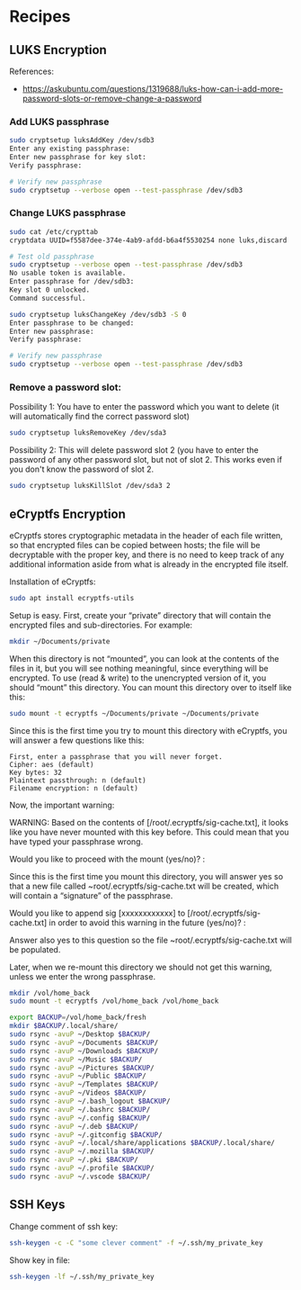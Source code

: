 # Recipes

## LUKS Encryption

References:

- https://askubuntu.com/questions/1319688/luks-how-can-i-add-more-password-slots-or-remove-change-a-password

### Add LUKS passphrase

```sh
sudo cryptsetup luksAddKey /dev/sdb3
Enter any existing passphrase:
Enter new passphrase for key slot:
Verify passphrase:

# Verify new passphrase
sudo cryptsetup --verbose open --test-passphrase /dev/sdb3
```

### Change LUKS passphrase

```sh
sudo cat /etc/crypttab
cryptdata UUID=f5587dee-374e-4ab9-afdd-b6a4f5530254 none luks,discard

# Test old passphrase
sudo cryptsetup --verbose open --test-passphrase /dev/sdb3
No usable token is available.
Enter passphrase for /dev/sdb3: 
Key slot 0 unlocked.
Command successful.

sudo cryptsetup luksChangeKey /dev/sdb3 -S 0
Enter passphrase to be changed:
Enter new passphrase:
Verify passphrase:

# Verify new passphrase
sudo cryptsetup --verbose open --test-passphrase /dev/sdb3
```

### Remove a password slot:

Possibility 1: You have to enter the password which you want to delete (it will automatically find the correct password slot)

```sh
sudo cryptsetup luksRemoveKey /dev/sda3
```

Possibility 2: This will delete password slot 2 (you have to enter the password of any other password slot, but not of slot 2. This works even if you don't know the password of slot 2.

```sh
sudo cryptsetup luksKillSlot /dev/sda3 2
```

## eCryptfs Encryption

eCryptfs stores cryptographic metadata in the header of each file written, so that encrypted files can be copied between hosts; the file will be decryptable with the proper key, and there is no need to keep track of any additional information aside from what is already in the encrypted file itself.

Installation of eCryptfs:

```sh
sudo apt install ecryptfs-utils
```

Setup is easy. First, create your “private” directory that will contain the encrypted files and sub-directories. For example:

```sh
mkdir ~/Documents/private
```

When this directory is not “mounted”, you can look at the contents of the files in it, but you will see nothing meaningful, since everything will be encrypted. To use (read & write) to the unencrypted version of it, you should “mount” this directory. You can mount this directory over to itself like this:

```sh
sudo mount -t ecryptfs ~/Documents/private ~/Documents/private
```

Since this is the first time you try to mount this directory with eCryptfs, you will answer a few questions like this:

    First, enter a passphrase that you will never forget.
    Cipher: aes (default)
    Key bytes: 32
    Plaintext passthrough: n (default)
    Filename encryption: n (default)

Now, the important warning:

WARNING: Based on the contents of [/root/.ecryptfs/sig-cache.txt],
it looks like you have never mounted with this key 
before. This could mean that you have typed your 
passphrase wrong.

Would you like to proceed with the mount (yes/no)? :

Since this is the first time you mount this directory, you will answer yes so that a new file called ~root/.ecryptfs/sig-cache.txt will be created, which will contain a “signature” of the passphrase.

Would you like to append sig [xxxxxxxxxxxx] to
[/root/.ecryptfs/sig-cache.txt] 
in order to avoid this warning in the future (yes/no)? : 

Answer also yes to this question so the file ~root/.ecryptfs/sig-cache.txt will be populated.

Later, when we re-mount this directory we should not get this warning, unless we enter the wrong passphrase.

```sh
mkdir /vol/home_back
sudo mount -t ecryptfs /vol/home_back /vol/home_back

export BACKUP=/vol/home_back/fresh
mkdir $BACKUP/.local/share/
sudo rsync -avuP ~/Desktop $BACKUP/
sudo rsync -avuP ~/Documents $BACKUP/
sudo rsync -avuP ~/Downloads $BACKUP/
sudo rsync -avuP ~/Music $BACKUP/
sudo rsync -avuP ~/Pictures $BACKUP/
sudo rsync -avuP ~/Public $BACKUP/
sudo rsync -avuP ~/Templates $BACKUP/
sudo rsync -avuP ~/Videos $BACKUP/
sudo rsync -avuP ~/.bash_logout $BACKUP/
sudo rsync -avuP ~/.bashrc $BACKUP/
sudo rsync -avuP ~/.config $BACKUP/
sudo rsync -avuP ~/.deb $BACKUP/
sudo rsync -avuP ~/.gitconfig $BACKUP/
sudo rsync -avuP ~/.local/share/applications $BACKUP/.local/share/
sudo rsync -avuP ~/.mozilla $BACKUP/
sudo rsync -avuP ~/.pki $BACKUP/
sudo rsync -avuP ~/.profile $BACKUP/
sudo rsync -avuP ~/.vscode $BACKUP/
```

## SSH Keys

Change comment of ssh key:

```sh
ssh-keygen -c -C "some clever comment" -f ~/.ssh/my_private_key
```

Show key in file:

```sh
ssh-keygen -lf ~/.ssh/my_private_key
```